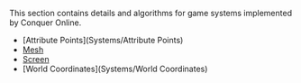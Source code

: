 This section contains details and algorithms for game systems implemented by Conquer Online.

* [Attribute Points](Systems/Attribute Points)
* [Mesh](Systems/Mesh)
* [Screen](Systems/Screen)
* [World Coordinates](Systems/World Coordinates)